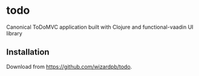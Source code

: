 # todo
Canonical ToDoMVC application built with Clojure and functional-vaadin UI library

## Installation

Download from https://github.com/wizardpb/todo.

<!---
## Usage

    $ java -jar todo-0.1.0-standalone.jar [args]

## Options

FIXME: listing of options this app accepts.

## Examples

...

### Bugs

...

### Any Other Sections
### That You Think
### Might be Useful

## License

Copyright © 2016 FIXME

Distributed under the Eclipse Public License either version 1.0 or (at
your option) any later version.
--->
